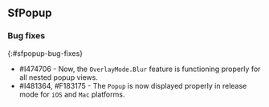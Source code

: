 ## SfPopup

### Bug fixes
{:#sfpopup-bug-fixes}

* \#I474706 - Now, the `OverlayMode.Blur` feature is functioning properly for all nested popup views.
* \#I481364, #F183175 - The `Popup` is now displayed properly in release mode for `iOS` and `Mac` platforms.
